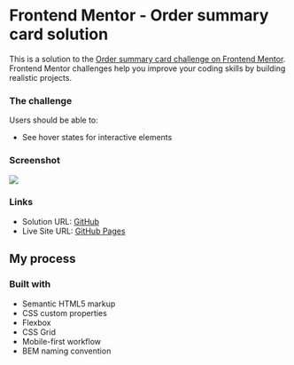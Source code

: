 # Frontend Mentor - Order summary card solution

This is a solution to the [Order summary card challenge on Frontend Mentor](https://www.frontendmentor.io/challenges/order-summary-component-QlPmajDUj). Frontend Mentor challenges help you improve your coding skills by building realistic projects.

### The challenge

Users should be able to:

- See hover states for interactive elements

### Screenshot

![](./mobile.png)

### Links

- Solution URL: [GitHub](https://github.com/leemander/Frontend-Mentor-Projects/tree/main/order-summary-component-main)
- Live Site URL: [GitHub Pages](https://leemander.github.io/Frontend-Mentor-Projects/order-summary-component-main/)

## My process

### Built with

- Semantic HTML5 markup
- CSS custom properties
- Flexbox
- CSS Grid
- Mobile-first workflow
- BEM naming convention
